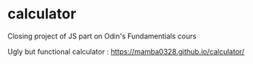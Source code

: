# calculator
Closing project of JS part on Odin's Fundamentials cours 

Ugly but functional calculator : https://mamba0328.github.io/calculator/

